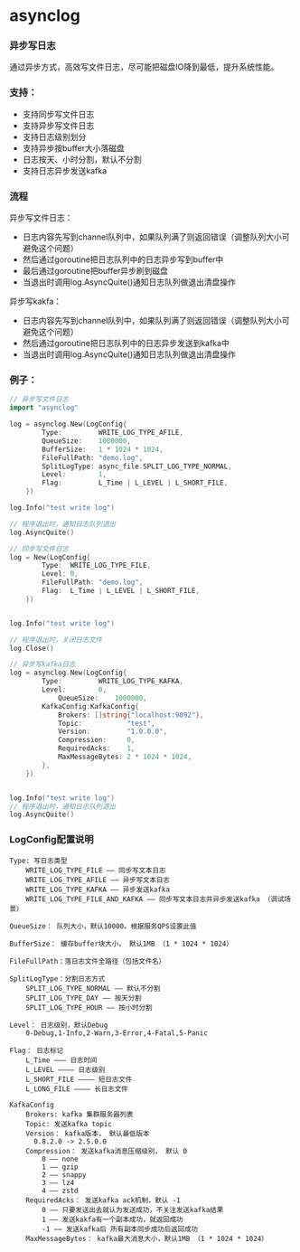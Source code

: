# asynclog

### 异步写日志

通过异步方式，高效写文件日志，尽可能把磁盘IO降到最低，提升系统性能。


### 支持：
- 支持同步写文件日志
- 支持异步写文件日志
- 支持日志级别划分
- 支持异步按buffer大小落磁盘
- 日志按天、小时分割，默认不分割
- 支持日志异步发送kafka

### 流程

异步写文件日志：

- 日志内容先写到channel队列中，如果队列满了则返回错误（调整队列大小可避免这个问题）
- 然后通过goroutine把日志队列中的日志异步写到buffer中
- 最后通过goroutine把buffer异步刷到磁盘
- 当退出时调用log.AsyncQuite()通知日志队列做退出清盘操作

异步写kakfa：

- 日志内容先写到channel队列中，如果队列满了则返回错误（调整队列大小可避免这个问题）
- 然后通过goroutine把日志队列中的日志异步发送到kafka中
- 当退出时调用log.AsyncQuite()通知日志队列做退出清盘操作



### 例子：

```go
// 异步写文件日志
import "asynclog"

log = asynclog.New(LogConfig{
        Type:         WRITE_LOG_TYPE_AFILE,
        QueueSize:    1000000,
        BufferSize:   1 * 1024 * 1024,
        FileFullPath: "demo.log",
        SplitLogType: async_file.SPLIT_LOG_TYPE_NORMAL,
        Level:        1,
        Flag:         L_Time | L_LEVEL | L_SHORT_FILE,
    })

log.Info("test write log")

// 程序退出时，通知日志队列退出
log.AsyncQuite()
```
```go
// 同步写文件日志
log = New(LogConfig{
        Type:  WRITE_LOG_TYPE_FILE,
        Level: 0,
        FileFullPath: "demo.log",
        Flag:  L_Time | L_LEVEL | L_SHORT_FILE,
    })


log.Info("test write log")

// 程序退出时，关闭日志文件
log.Close()
```

```go
// 异步写kafka日志
log = asynclog.New(LogConfig{
        Type:         WRITE_LOG_TYPE_KAFKA,
        Level:        0,
  			QueueSize:    1000000,
        KafkaConfig:KafkaConfig{
            Brokers: []string{"localhost:9092"},
            Topic:           "test",
            Version:         "1.0.0.0",
            Compression:     0,
            RequiredAcks:    1,
            MaxMessageBytes: 2 * 1024 * 1024,
        },
    })


log.Info("test write log")
// 程序退出时，通知日志队列退出
log.AsyncQuite()
```



### LogConfig配置说明

```
Type: 写日志类型
    WRITE_LOG_TYPE_FILE —— 同步写文本日志
    WRITE_LOG_TYPE_AFILE —— 异步写文本日志
    WRITE_LOG_TYPE_KAFKA —— 异步发送kafka
    WRITE_LOG_TYPE_FILE_AND_KAFKA —— 同步写文本日志并异步发送kafka （调试场景）

QueueSize： 队列大小，默认10000。根据服务QPS设置此值

BufferSize： 缓存buffer块大小， 默认1MB （1 * 1024 * 1024）

FileFullPath：落日志文件全路径（包括文件名）

SplitLogType：分割日志方式
    SPLIT_LOG_TYPE_NORMAL —— 默认不分割
    SPLIT_LOG_TYPE_DAY —— 按天分割
    SPLIT_LOG_TYPE_HOUR —— 按小时分割

Level： 日志级别，默认Debug
    0-Debug,1-Info,2-Warn,3-Error,4-Fatal,5-Panic

Flag： 日志标记
    L_Time ——— 日志时间
    L_LEVEL ———— 日志级别
    L_SHORT_FILE ———— 短日志文件
    L_LONG_FILE ———— 长日志文件

KafkaConfig
	Brokers: kafka 集群服务器列表
	Topic: 发送kafka topic
	Version： kafka版本， 默认最低版本
	  0.8.2.0 -> 2.5.0.0
	Compression： 发送kafka消息压缩级别， 默认 0
		0 —— none
		1 —— gzip
		2 —— snappy
		3 —— lz4
		4 —— zstd
	RequiredAcks： 发送kafka ack机制，默认 -1
		0 —— 只要发送出去就认为发送成功，不关注发送kafka结果
		1 —— 发送kakfa有一个副本成功，就返回成功
		-1 —— 发送kafka后 所有副本同步成功后返回成功
	MaxMessageBytes： kafka最大消息大小，默认1MB （1 * 1024 * 1024）
```

